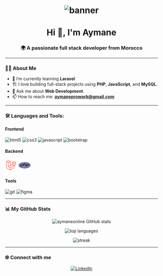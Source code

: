 <h1 align="center">
    <img src="https://i.pinimg.com/originals/b8/bd/a1/b8bda1aa0ab510c54ba1acfe09bbafca.gif" alt="banner" width="500" height="auto" />
</h1>

<h1 align="center">Hi 👋, I'm Aymane</h1>
<h3 align="center">🌍 A passionate full stack developer from Morocco</h3>

---

### 👨‍💻 About Me
- 🌱 I’m currently learning **Laravel**
- 🏗️ I love building full-stack projects using **PHP**, **JavaScript**, and **MySQL**.
- 💬 Ask me about **Web Development**.
- 📫 How to reach me: **aymaneprowork@gmail.com**

---

### 🛠 Languages and Tools:

#### Frontend
<p align="left">
  <img src="https://img.icons8.com/color/480/html-5--v1.png" alt="html5" width="40" height="40"/> 
  <img src="https://img.icons8.com/color/480/css3.png" alt="css3" width="40" height="40"/> 
  <img src="https://img.icons8.com/color/480/javascript--v1.png" alt="javascript" width="40" height="40"/> 
  <img src="https://img.icons8.com/color/480/bootstrap--v2.png" alt="bootstrap" width="40" height="40"/> 
</p>

#### Backend
<p align="left">
  <img src="https://github.com/laravel/art/blob/master/laravel-logo.svg" alt="laravel" width="40" height="40"/> 
  <img src="https://raw.githubusercontent.com/devicons/devicon/master/icons/php/php-original.svg" alt="php" width="40" height="40"/> 
</p>

#### Tools
<p align="left">
  <img src="https://www.vectorlogo.zone/logos/git-scm/git-scm-icon.svg" alt="git" width="40" height="40"/> 
  <img src="https://www.vectorlogo.zone/logos/figma/figma-icon.svg" alt="figma" width="40" height="40"/> 
</p>

---

### 📊 My GitHub Stats
<p align="center">
    <img src="https://github-readme-stats.vercel.app/api?username=aymaneonline&show_icons=true&locale=en" alt="aymaneonline GitHub stats" />
</p>
<p align="center">
    <img src="https://github-readme-stats.vercel.app/api/top-langs?username=aymaneonline&show_icons=true&locale=en&layout=compact" alt="top languages" />
</p>
<p align="center">
    <img src="https://github-readme-streak-stats.herokuapp.com/?user=aymaneonline" alt="streak" />
</p>

---

### 🌐 Connect with me
<p align="center">
    <a href="https://www.linkedin.com/in/aymane-elboudadi-833a6b252/" target="_blank"><img align="center" src="https://img.shields.io/badge/LinkedIn-blue?style=for-the-badge&logo=linkedin" alt="LinkedIn"/></a>
</p>

